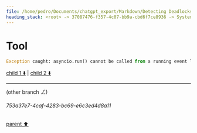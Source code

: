 ```yaml
---
file: /home/pedro/Documents/chatgpt_export/Markdown/Detecting Deadlocks in asyncio.md
heading_stack: <root> -> 37087476-f357-4c07-bb9a-cbd6f7ce8936 -> System -> 18a374ea-54f7-408a-829d-f60766f75e3a -> System -> aaa207d7-d8c9-4cfe-a09c-7a8c955a3979 -> User -> ce028723-44f2-4667-b510-9f27ad1b64ea -> Assistant -> Detecting Deadlocks in `asyncio` -> aaa22514-b1a5-43b2-be50-0b517693a92e -> User -> 387cf5fb-37d4-4a9b-8cdf-f50ec9986d1f -> Assistant -> Components of a Resource Allocation Graph -> Using Resource Allocation Graphs to Detect Deadlocks -> Implementing RAG in Python with `asyncio` -> aaa25dfd-3475-43cd-a062-f771187415f1 -> User -> f45eab83-6841-4049-87c6-81bd58a3f62b -> Assistant -> b6c29585-72e2-42dc-acc1-722073cdd9d6 -> Tool
---
```

# Tool

```python
Exception caught: asyncio.run() cannot be called from a running event loop

```

[child 1 ⬇️](#753a37e7-4caf-4283-bc69-e6c3ed4d8a11) | [child 2 ⬇️](#aaa24cd5-6313-4ab5-a8e0-3a01a36a2f91)

---

(other branch ⎇)
###### 753a37e7-4caf-4283-bc69-e6c3ed4d8a11
[parent ⬆️](#b6c29585-72e2-42dc-acc1-722073cdd9d6)
